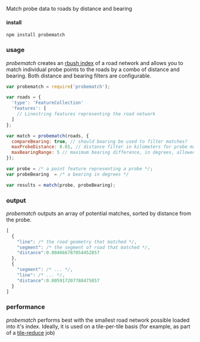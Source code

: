Match probe data to roads by distance and bearing

#### install

`npm install probematch`

### usage

*probematch* creates an [rbush index](https://github.com/mourner/rbush) of a road network and allows you to match individual probe points to the roads by a combo of distance and bearing. Both distance and bearing filters are configurable.

```js
var probematch = require('probematch');

var roads = {
  'type': 'FeatureCollection'
  'features': [
    // Linestring features representing the road network
  ]
};

var match = probematch(roads, {
  compareBearing: true, // should bearing be used to filter matches?
  maxProbeDistance: 0.01, // distance filter in kilometers for probe matching
  maxBearingRange: 5 // maximum bearing difference, in degrees, allowed for match filtering
});

var probe = /* a point feature representing a probe */;
var probeBearing  = /* a bearing in degrees */

var results = match(probe, probeBearing);
```

### output

*probematch* outputs an array of potential matches, sorted by distance from the probe.

```js
[
  {
    "line": /* the road geometry that matched */,
    "segment": /* the segment of road that matched */,
    "distance":0.004666787054452857
  },
  {
    "segment": /* ... */,
    "line": /* ... */,
    "distance":0.005917207788475857
  }
]
```


### performance

*probematch* performs best with the smallest road network possible loaded into it's index. Ideally, it is used on a tile-per-tile basis (for example, as part of a [tile-reduce](https://github.com/mapbox/tile-reduce) job)
